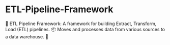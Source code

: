 # ETL-Pipeline-Framework
🔩 ETL Pipeline Framework: A framework for building Extract, Transform, Load (ETL) pipelines. 📦 Moves and processes data from various sources to a data warehouse. 🚚

